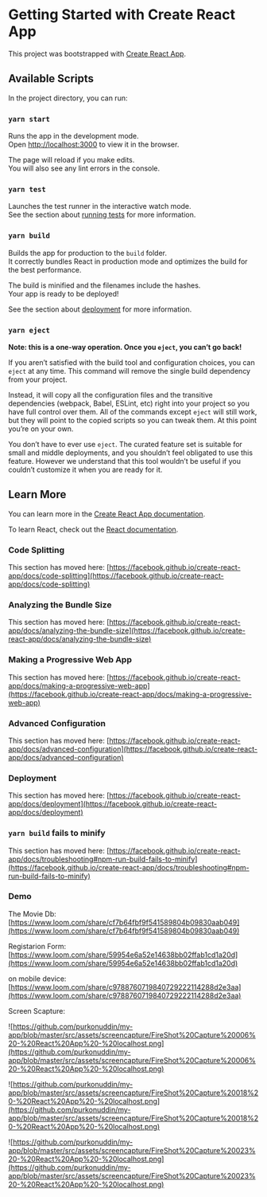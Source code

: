 # Getting Started with Create React App

This project was bootstrapped with [Create React App](https://github.com/facebook/create-react-app).

## Available Scripts

In the project directory, you can run:

### `yarn start`

Runs the app in the development mode.\
Open [http://localhost:3000](http://localhost:3000) to view it in the browser.

The page will reload if you make edits.\
You will also see any lint errors in the console.

### `yarn test`

Launches the test runner in the interactive watch mode.\
See the section about [running tests](https://facebook.github.io/create-react-app/docs/running-tests) for more information.

### `yarn build`

Builds the app for production to the `build` folder.\
It correctly bundles React in production mode and optimizes the build for the best performance.

The build is minified and the filenames include the hashes.\
Your app is ready to be deployed!

See the section about [deployment](https://facebook.github.io/create-react-app/docs/deployment) for more information.

### `yarn eject`

**Note: this is a one-way operation. Once you `eject`, you can’t go back!**

If you aren’t satisfied with the build tool and configuration choices, you can `eject` at any time. This command will remove the single build dependency from your project.

Instead, it will copy all the configuration files and the transitive dependencies (webpack, Babel, ESLint, etc) right into your project so you have full control over them. All of the commands except `eject` will still work, but they will point to the copied scripts so you can tweak them. At this point you’re on your own.

You don’t have to ever use `eject`. The curated feature set is suitable for small and middle deployments, and you shouldn’t feel obligated to use this feature. However we understand that this tool wouldn’t be useful if you couldn’t customize it when you are ready for it.

## Learn More

You can learn more in the [Create React App documentation](https://facebook.github.io/create-react-app/docs/getting-started).

To learn React, check out the [React documentation](https://reactjs.org/).

### Code Splitting

This section has moved here: [https://facebook.github.io/create-react-app/docs/code-splitting](https://facebook.github.io/create-react-app/docs/code-splitting)

### Analyzing the Bundle Size

This section has moved here: [https://facebook.github.io/create-react-app/docs/analyzing-the-bundle-size](https://facebook.github.io/create-react-app/docs/analyzing-the-bundle-size)

### Making a Progressive Web App

This section has moved here: [https://facebook.github.io/create-react-app/docs/making-a-progressive-web-app](https://facebook.github.io/create-react-app/docs/making-a-progressive-web-app)

### Advanced Configuration

This section has moved here: [https://facebook.github.io/create-react-app/docs/advanced-configuration](https://facebook.github.io/create-react-app/docs/advanced-configuration)

### Deployment

This section has moved here: [https://facebook.github.io/create-react-app/docs/deployment](https://facebook.github.io/create-react-app/docs/deployment)

### `yarn build` fails to minify

This section has moved here: [https://facebook.github.io/create-react-app/docs/troubleshooting#npm-run-build-fails-to-minify](https://facebook.github.io/create-react-app/docs/troubleshooting#npm-run-build-fails-to-minify)

### Demo
The Movie Db: [https://www.loom.com/share/cf7b64fbf9f541589804b09830aab049](https://www.loom.com/share/cf7b64fbf9f541589804b09830aab049)

Registarion Form: [https://www.loom.com/share/59954e6a52e14638bb02ffab1cd1a20d](https://www.loom.com/share/59954e6a52e14638bb02ffab1cd1a20d)

on mobile device:[https://www.loom.com/share/c9788760719840729222114288d2e3aa](https://www.loom.com/share/c9788760719840729222114288d2e3aa)

Screen Scapture: 

![https://github.com/purkonuddin/my-app/blob/master/src/assets/screencapture/FireShot%20Capture%20006%20-%20React%20App%20-%20localhost.png](https://github.com/purkonuddin/my-app/blob/master/src/assets/screencapture/FireShot%20Capture%20006%20-%20React%20App%20-%20localhost.png) 

![https://github.com/purkonuddin/my-app/blob/master/src/assets/screencapture/FireShot%20Capture%20018%20-%20React%20App%20-%20localhost.png](https://github.com/purkonuddin/my-app/blob/master/src/assets/screencapture/FireShot%20Capture%20018%20-%20React%20App%20-%20localhost.png)

![https://github.com/purkonuddin/my-app/blob/master/src/assets/screencapture/FireShot%20Capture%20023%20-%20React%20App%20-%20localhost.png](https://github.com/purkonuddin/my-app/blob/master/src/assets/screencapture/FireShot%20Capture%20023%20-%20React%20App%20-%20localhost.png)